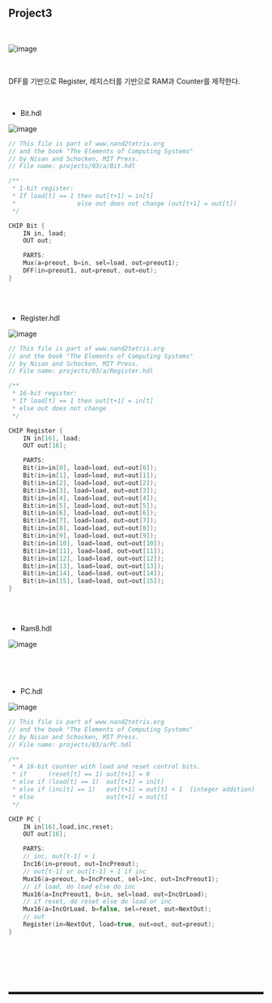 ## Project3

<br>

![image](https://user-images.githubusercontent.com/52172169/207836450-8dde974b-e173-44ab-9750-d329bec5e70d.png)

<br>

DFF를 기반으로 Register, 레지스터를 기반으로 RAM과 Counter를 제작한다.

<br>

+ Bit.hdl

![image](https://user-images.githubusercontent.com/52172169/207851852-945599c0-f80d-4cbd-8493-19babf3d3f7c.png)

```c
// This file is part of www.nand2tetris.org
// and the book "The Elements of Computing Systems"
// by Nisan and Schocken, MIT Press.
// File name: projects/03/a/Bit.hdl

/**
 * 1-bit register:
 * If load[t] == 1 then out[t+1] = in[t]
 *                 else out does not change (out[t+1] = out[t])
 */

CHIP Bit {
    IN in, load;
    OUT out;

    PARTS:
    Mux(a=preout, b=in, sel=load, out=preout1);
    DFF(in=preout1, out=preout, out=out);
}
```

<br><br>

+ Register.hdl

![image](https://user-images.githubusercontent.com/52172169/207851943-f2d6e038-fd55-45e8-ba42-fb86773f9f22.png)

```c
// This file is part of www.nand2tetris.org
// and the book "The Elements of Computing Systems"
// by Nisan and Schocken, MIT Press.
// File name: projects/03/a/Register.hdl

/**
 * 16-bit register:
 * If load[t] == 1 then out[t+1] = in[t]
 * else out does not change
 */

CHIP Register {
    IN in[16], load;
    OUT out[16];

    PARTS:
    Bit(in=in[0], load=load, out=out[0]);
    Bit(in=in[1], load=load, out=out[1]);
    Bit(in=in[2], load=load, out=out[2]);
    Bit(in=in[3], load=load, out=out[3]);
    Bit(in=in[4], load=load, out=out[4]);
    Bit(in=in[5], load=load, out=out[5]);
    Bit(in=in[6], load=load, out=out[6]);
    Bit(in=in[7], load=load, out=out[7]);
    Bit(in=in[8], load=load, out=out[8]);
    Bit(in=in[9], load=load, out=out[9]);
    Bit(in=in[10], load=load, out=out[10]);
    Bit(in=in[11], load=load, out=out[11]);
    Bit(in=in[12], load=load, out=out[12]);
    Bit(in=in[13], load=load, out=out[13]);
    Bit(in=in[14], load=load, out=out[14]);
    Bit(in=in[15], load=load, out=out[15]);
}
```

<br><br>

+ Ram8.hdl

![image](https://user-images.githubusercontent.com/52172169/207852020-c4285f99-c8b3-4a16-92c7-4a3b235a7e4a.png)

```c

```

<br><br>

+ PC.hdl

![image](https://user-images.githubusercontent.com/52172169/207851982-490513f9-5944-4986-b8dc-2f47ae713c76.png)

```c
// This file is part of www.nand2tetris.org
// and the book "The Elements of Computing Systems"
// by Nisan and Schocken, MIT Press.
// File name: projects/03/a/PC.hdl

/**
 * A 16-bit counter with load and reset control bits.
 * if      (reset[t] == 1) out[t+1] = 0
 * else if (load[t] == 1)  out[t+1] = in[t]
 * else if (inc[t] == 1)   out[t+1] = out[t] + 1  (integer addition)
 * else                    out[t+1] = out[t]
 */

CHIP PC {
    IN in[16],load,inc,reset;
    OUT out[16];

    PARTS:
    // inc, out[t-1] + 1
    Inc16(in=preout, out=IncPreout);
    // out[t-1] or out[t-1] + 1 if inc
    Mux16(a=preout, b=IncPreout, sel=inc, out=IncPreout1);
    // if load, do load else do inc
    Mux16(a=IncPreout1, b=in, sel=load, out=IncOrLoad);
    // if reset, do reset else do load or inc
    Mux16(a=IncOrLoad, b=false, sel=reset, out=NextOut);
    // out
    Register(in=NextOut, load=true, out=out, out=preout);
}
```

<br><br>

<br><br>
<hr style="border: 2px solid;">
<br><br>
